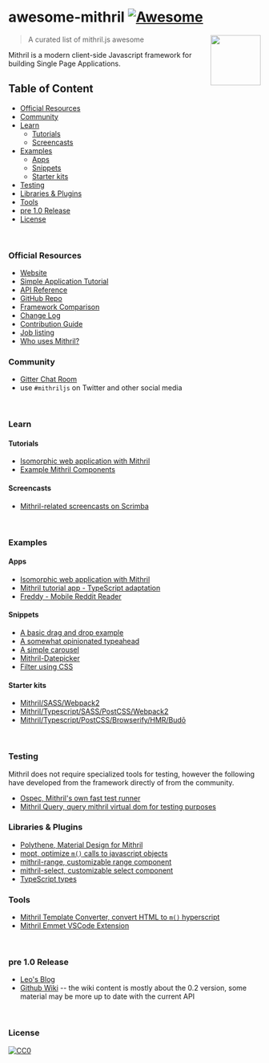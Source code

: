 # awesome-mithril [![Awesome](https://cdn.rawgit.com/sindresorhus/awesome/d7305f38d29fed78fa85652e3a63e154dd8e8829/media/badge.svg)](https://github.com/sindresorhus/awesome)

[<img src="https://mithril.js.org/logo.svg" align="right" width="100">](https://mithril.js.org)

> A curated list of mithril.js awesome

Mithril is a modern client-side Javascript framework for building Single Page Applications.

## Table of Content

- [Official Resources](#official-resources)
- [Community](#community)
- [Learn](#learn)
  * [Tutorials](#tutorials)
  * [Screencasts](#screencasts)
- [Examples](#examples)
  * [Apps](#apps)
  * [Snippets](#snippets)
  * [Starter kits](#starter-kits)
- [Testing](#testing)
- [Libraries & Plugins](#libraries---plugins)
- [Tools](#tools)
- [pre 1.0 Release](#pre-10-release)
- [License](#license)

<br>

### Official Resources

- [Website](https://mithril.js.org/)
- [Simple Application Tutorial](https://mithril.js.org/simple-application.html)
- [API Reference](https://mithril.js.org/api.html)
- [GitHub Repo](https://github.com/MithrilJS/mithril.js)
- [Framework Comparison](https://mithril.js.org/framework-comparison.html)
- [Change Log](https://mithril.js.org/change-log.html)
- [Contribution Guide](https://mithril.js.org/contributing.html)
- [Job listing](https://github.com/MithrilJS/mithril.js/wiki/JOBS)
- [Who uses Mithril?](https://github.com/MithrilJS/mithril.js/wiki/Who-Uses-Mithril)


### Community

- [Gitter Chat Room](https://gitter.im/mithriljs/mithril.js)
- use `#mithriljs` on Twitter and other social media

<br>

### Learn

#### Tutorials

- [Isomorphic web application with Mithril](https://isomorphic-mithril.mvlabs.it/en/)
- [Example Mithril Components](https://mithril-examples.firebaseapp.com/)

#### Screencasts

- [Mithril-related screencasts on Scrimba](https://scrimba.com/topic-mithril)

<br>

### Examples

#### Apps

- [Isomorphic web application with Mithril](https://github.com/mvlabs/isomorphic-mithril)
- [Mithril tutorial app - TypeScript adaptation](https://github.com/spacejack/mithril-tutorial-ts)
- [Freddy - Mobile Reddit Reader](https://github.com/spacejack/freddy)

#### Snippets

- [A basic drag and drop example](https://codepen.io/grilchgristle/pen/rmaZag)
- [A somewhat opinionated typeahead](https://codepen.io/grilchgristle/pen/pPvGRg)
- [A simple carousel](https://github.com/spacejack/m-carousel)
- [Mithril-Datepicker](https://github.com/CreaturesInUnitards/mithril-datepicker)
- [Filter using CSS](https://flems.io/#0=N4IgzgpgNhDGAuEAmIBcIB0ArMIA0IAZgJYy6oDaoAdgIYC2EamAFvPVPiLAPbWL9mIAL54aDJumy4CvfhEHo5YeAAI6jMKoC8qgOQAZWgFcATtFUBRWqfgtaqgFLGoxJz1NI+qgCq0A7tQAng4A4hAeAObEtNTUqgBi5kgQpsSwANYOAIJxxFmqANIKQRDw8A4AsjbE1BCq2QBGpgy+PG7hURCxdFZI-rUOAGq0MGkOAOq11MSEyaoAQhAAbr4QYGAOAEqxKfXZngqJtPDE9LQsqgDKxptxDgCSaVrVpssOV7EO1qZ1KrX1BbmaheeIGMrpGLuSDleoATVoYHoANUr0iCnqlR49nojCQRQUSFGqi2xkaR0csTKiESyVS6Q+xKGZQcAHkZhVVEZlnwoZYkEE7EUar1CsQAF7ioKqIbEHhQHKuSANahYaAMtqNGJaQonel1VHEcbxV5BBUgvQYMAAB1c8AAFHp9ABKAA61HdMDUAEdjKlpbo9Hp3apQ6p3fQMPQeMZ+PavLBjIx+BhGjwBXhVMAQ6plsQIP5UKp7c6dAA+VQUHOh+iO2rW4zwPSZ7PxMOh95QP1F33+vDVsO86gN+BF+raCu90wB1QQDAVUzo+AYTt++c8Aw8fypADCiIgJYHwmd-bbNcdKjNEGbqin0oAZPfVAADAehjB31SuVDUHgOiinPAMCqAAVLorogAAJMAd7CBBAC6patu27ZIMQNoKkERa-nUb6qHBZ4vieA61noaHLB+frTs2eEaOsUa0Na9rxBOeHnnorg3shKHtoBMDYeum7bqYe6QIehHtqI6huhJqgye28mqPB7rHiIYggHRzAYLAGxcHIAjwEIwjwQQrjUBk5BUCAZicOgbDwNaYCoAA9M5sbWhkkTaTw9DOcidhpJwBDwEE1qSCAOAiPBwhAA)

#### Starter kits

- [Mithril/SASS/Webpack2](https://github.com/CreaturesInUnitards/mithril-sass-webpack-starter)
- [Mithril/Typescript/SASS/PostCSS/Webpack2](https://github.com/spacejack/mithril-webpack-ts)
- [Mithril/Typescript/PostCSS/Browserify/HMR/Budō](https://github.com/spacejack/mithril-browserify-ts-budo)

<br>

### Testing

Mithril does not require specialized tools for testing, however the following have developed from the framework directly of from the community.

- [Ospec, Mithril's own fast test runner](https://github.com/MithrilJS/mithril.js/tree/rewrite/ospec)
- [Mithril Query, query mithril virtual dom for testing purposes](https://github.com/MithrilJS/mithril-query)


### Libraries & Plugins

- [Polythene, Material Design for Mithril](https://github.com/ArthurClemens/Polythene)
- [mopt, optimize `m()` calls to javascript objects](https://github.com/MithrilJS/mopt)
- [mithril-range, customizable range component](https://www.npmjs.com/package/mithril-range)
- [mithril-select, customizable select component](https://www.npmjs.com/package/mithril-select)
- [TypeScript types](https://www.npmjs.com/package/@types/mithril)


### Tools

- [Mithril Template Converter, convert HTML to `m()` hyperscript](http://arthurclemens.github.io/mithril-template-converter/)
- [Mithril Emmet VSCode Extension](https://marketplace.visualstudio.com/items?itemName=FallenMax.mithril-emmet)

<br>

### pre 1.0 Release

- [Leo's Blog](http://lhorie.github.io/mithril-blog/)
- [Github Wiki](https://github.com/MithrilJS/mithril.js/wiki) -- the wiki content is mostly about the 0.2 version, some material may be more up to date with the current API

<br>

### License

[![CC0](http://mirrors.creativecommons.org/presskit/buttons/88x31/svg/cc-zero.svg)](https://creativecommons.org/publicdomain/zero/1.0/)
